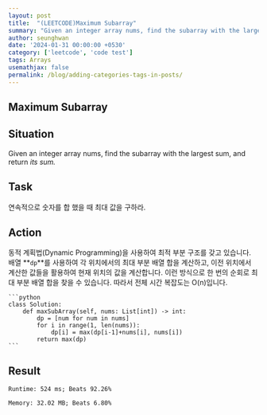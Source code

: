 ```yaml
---
layout: post
title:  "(LEETCODE)Maximum Subarray"
summary: "Given an integer array nums, find the subarray with the largest sum, and return its sum."
author: seunghwan
date: '2024-01-31 00:00:00 +0530'
category: ['leetcode', 'code test']
tags: Arrays
usemathjax: false
permalink: /blog/adding-categories-tags-in-posts/
---
```

## Maximum Subarray


## Situation

Given an integer array nums, find the subarray with the largest sum, and return *its sum.*

## Task

연속적으로 숫자를 합 했을 때 최대 값을 구하라.

## Action

동적 계획법(Dynamic Programming)을 사용하여 최적 부분 구조를 갖고 있습니다. 배열 **`dp`**를 사용하여 각 위치에서의 최대 부분 배열 합을 계산하고, 이전 위치에서 계산한 값들을 활용하여 현재 위치의 값을 계산합니다. 이런 방식으로 한 번의 순회로 최대 부분 배열 합을 찾을 수 있습니다. 따라서 전체 시간 복잡도는 O(n)입니다.

    ```python
    class Solution:
        def maxSubArray(self, nums: List[int]) -> int:
            dp = [num for num in nums]
            for i in range(1, len(nums)):
                dp[i] = max(dp[i-1]+nums[i], nums[i])
            return max(dp)
    ```

## Result

    Runtime: 524 ms; Beats 92.26%

    Memory: 32.02 MB; Beats 6.80%